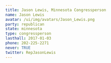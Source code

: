 ```yaml
---
title: Jason Lewis, Minnesota Congressperson
name: Jason Lewis
avatar: /ui/img/avatars/Jason_Lewis.png
party: republican
state: minnesota
type: congressperson
lasthall: 2017-01-03
phone: 202-225-2271
never: TRUE
twitter: RepJasonLewis
---
```

